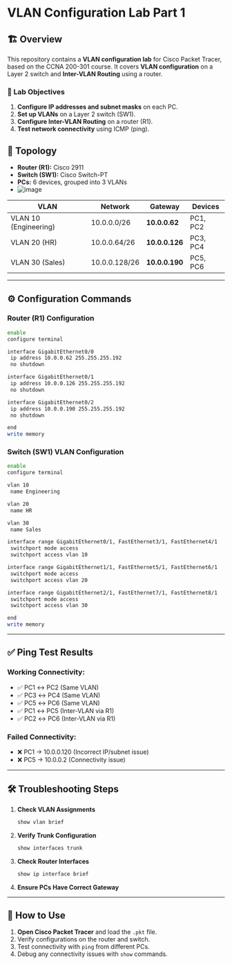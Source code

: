 
# VLAN Configuration Lab Part 1
## 🏗️ Overview
This repository contains a **VLAN configuration lab** for Cisco Packet Tracer, based on the CCNA 200-301 course. It covers **VLAN configuration** on a Layer 2 switch and **Inter-VLAN Routing** using a router.

### 🔧 Lab Objectives
1. **Configure IP addresses and subnet masks** on each PC.
2. **Set up VLANs** on a Layer 2 switch (SW1).
3. **Configure Inter-VLAN Routing** on a router (R1).
4. **Test network connectivity** using ICMP (ping).

## 📜 Topology
- **Router (R1):** Cisco 2911
- **Switch (SW1):** Cisco Switch-PT
- **PCs:** 6 devices, grouped into 3 VLANs
- ![image](https://github.com/user-attachments/assets/a14924d2-343b-44e6-991b-db2ca997a6a6)


| VLAN  | Network | Gateway | Devices |
|--------|------------|----------------|------------------|
| VLAN 10 (Engineering) | 10.0.0.0/26 | **10.0.0.62** | PC1, PC2 |
| VLAN 20 (HR) | 10.0.0.64/26 | **10.0.0.126** | PC3, PC4 |
| VLAN 30 (Sales) | 10.0.0.128/26 | **10.0.0.190** | PC5, PC6 |

---

## ⚙️ Configuration Commands

### **Router (R1) Configuration**
```bash
enable
configure terminal

interface GigabitEthernet0/0
 ip address 10.0.0.62 255.255.255.192
 no shutdown

interface GigabitEthernet0/1
 ip address 10.0.0.126 255.255.255.192
 no shutdown

interface GigabitEthernet0/2
 ip address 10.0.0.190 255.255.255.192
 no shutdown

end
write memory
```

### **Switch (SW1) VLAN Configuration**
```bash
enable
configure terminal

vlan 10
 name Engineering

vlan 20
 name HR

vlan 30
 name Sales

interface range GigabitEthernet0/1, FastEthernet3/1, FastEthernet4/1
 switchport mode access
 switchport access vlan 10

interface range GigabitEthernet1/1, FastEthernet5/1, FastEthernet6/1
 switchport mode access
 switchport access vlan 20

interface range GigabitEthernet2/1, FastEthernet7/1, FastEthernet8/1
 switchport mode access
 switchport access vlan 30

end
write memory
```

---

## ✅ **Ping Test Results**

### **Working Connectivity:**
- ✅ PC1 ↔ PC2 (Same VLAN)
- ✅ PC3 ↔ PC4 (Same VLAN)
- ✅ PC5 ↔ PC6 (Same VLAN)
- ✅ PC1 ↔ PC5 (Inter-VLAN via R1)
- ✅ PC2 ↔ PC6 (Inter-VLAN via R1)

### **Failed Connectivity:**
- ❌ PC1 → 10.0.0.120 (Incorrect IP/subnet issue)
- ❌ PC5 → 10.0.0.2 (Connectivity issue)

---

## 🛠️ **Troubleshooting Steps**
1. **Check VLAN Assignments**
   ```bash
   show vlan brief
   ```
2. **Verify Trunk Configuration**
   ```bash
   show interfaces trunk
   ```
3. **Check Router Interfaces**
   ```bash
   show ip interface brief
   ```
4. **Ensure PCs Have Correct Gateway**


---

## 🚀 **How to Use**
1. **Open Cisco Packet Tracer** and load the `.pkt` file.
2. Verify configurations on the router and switch.
3. Test connectivity with `ping` from different PCs.
4. Debug any connectivity issues with `show` commands.
